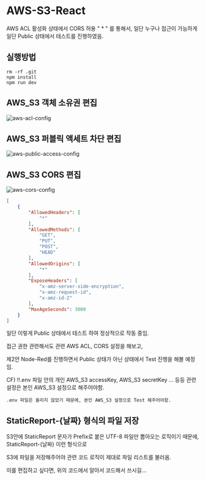 # AWS-S3-React

AWS ACL 활성화 상태에서 CORS 허용 " * " 를 통해서, 일단 누구나 접근이 가능하게 일단 Public 상태에서 테스트를 진행하였음.

## 실행방법
```
rm -rf .git
npm install
npm run dev
```

## AWS_S3 객체 소유권 편집

![aws-acl-config](https://user-images.githubusercontent.com/83178592/206943895-3953b46c-3bbc-4e8d-ae53-ff40b774381f.png)

## AWS_S3 퍼블릭 액세트 차단 편집

![aws-public-access-config](https://user-images.githubusercontent.com/83178592/206943910-c948079f-85a2-47b8-a3b1-1959fbb85775.png)

## AWS_S3 CORS 편집

![aws-cors-config](https://user-images.githubusercontent.com/83178592/206943912-581db724-2139-488e-8228-fb00717ca487.png)


```json
[
    {
        "AllowedHeaders": [
            "*"
        ],
        "AllowedMethods": [
            "GET",
            "PUT",
            "POST",
            "HEAD"
        ],
        "AllowedOrigins": [
            "*"
        ],
        "ExposeHeaders": [
            "x-amz-server-side-encryption",
            "x-amz-request-id",
            "x-amz-id-2"
        ],
        "MaxAgeSeconds": 3000
    }
]
```

일단 이렇게 Public 상태에서 테스트 하여 정상적으로 작동 중임. 

접근 권한 관련해서도 관련 AWS ACL, CORS 설정을 해보고, 

제2안 Node-Red를 진행하면서 Public 상태가 아닌 상태에서 Test 진행을 해볼 예정임.

CF) !!.env 파일 안의 개인 AWS_S3 accessKey, AWS_S3 secretKey ... 등등 관련 설정은 본인 AWS_S3 설정으로 해주어야함.

    .env 파일은 올리지 않았기 때문에, 본인 AWS_S3 설정으로 Test 해주어야함.

## StaticReport-{날짜} 형식의 파일 저장

S3안에 StaticReport 문자가 Prefix로 붙은 UTF-8 파일만 뽑아오는 로직이기 때문에, StaticReport-{날짜} 이런 형식으로 

S3에 파일을 저장해주어야 관련 코드 로직이 제대로 파일 리스트를 불러옴.

이를 편집하고 싶다면, 위의 코드에서 알아서 코드해서 쓰시길...
